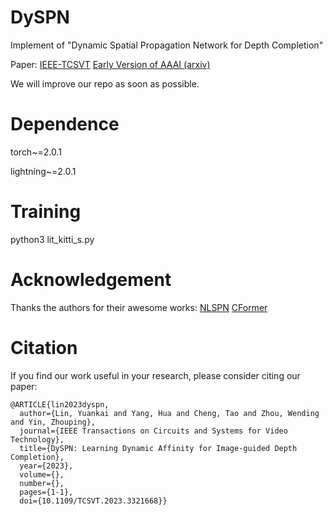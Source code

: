 # DySPN
Implement of "Dynamic Spatial Propagation Network for Depth Completion"

Paper: [IEEE-TCSVT](https://ieeexplore.ieee.org/document/10284921) [Early Version of AAAI (arxiv)](https://arxiv.org/pdf/2202.09769.pdf)

We will improve our repo as soon as possible.

# Dependence
torch~=2.0.1

lightning~=2.0.1

# Training
python3 lit_kitti_s.py

# Acknowledgement
Thanks the authors for their awesome works:
[NLSPN](https://github.com/zzangjinsun/NLSPN_ECCV20)
[CFormer](https://github.com/youmi-zym/CompletionFormer)

# Citation
If you find our work useful in your research, please consider citing our paper:
```
@ARTICLE{lin2023dyspn,
  author={Lin, Yuankai and Yang, Hua and Cheng, Tao and Zhou, Wending and Yin, Zhouping},
  journal={IEEE Transactions on Circuits and Systems for Video Technology}, 
  title={DySPN: Learning Dynamic Affinity for Image-guided Depth Completion}, 
  year={2023},
  volume={},
  number={},
  pages={1-1},
  doi={10.1109/TCSVT.2023.3321668}}
```
